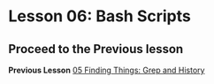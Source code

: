 # Lesson 06: Bash Scripts


## Proceed to the Previous lesson
**Previous Lesson** [05 Finding Things: Grep and History](https://github.com/raynamharris/Shell_Intro_for_Transcriptomics/blob/master/05_FindingThings.md) 